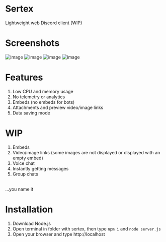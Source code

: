 # Sertex
Lightweight web Discord client (WIP)

# Screenshots
![image](https://user-images.githubusercontent.com/68496774/231158155-83096749-f3c7-4c9a-bd45-0a0b7a2da532.png)
![image](https://user-images.githubusercontent.com/68496774/231158270-50ac5bc8-8267-4f40-92bc-5f0d12535d86.png)
![image](https://user-images.githubusercontent.com/68496774/231158943-6ac6c110-3932-43cb-9e0f-404010349130.png)
![image](https://user-images.githubusercontent.com/68496774/231159376-951888bd-da3a-414e-a786-b77d945b1f12.png)


# Features
1. Low CPU and memory usage
2. No telemetry or analytics
3. Embeds (no embeds for bots)
4. Attachments and preview video/image links
5. Data saving mode

# WIP
1. Embeds
2. Video/image links (some images are not displayed or displayed with an empty embed)
3. Voice chat
4. Instantly getting messages
5. Group chats 
<br>
...you name it

# Installation
1. Download Node.js
2. Open terminal in folder with sertex, then type `npm i` and `node server.js`
3. Open your browser and type http://localhost
